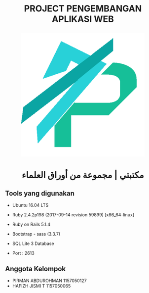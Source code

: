 # <p align="center"> PROJECT PENGEMBANGAN APLIKASI WEB</p>
<p align="center" ><img width="400" height="400" src= "app/assets/images/logo.png"/></p>

<h1 align="center">مكتبتي | مجموعة من أوراق العلماء</h1>

## Tools yang digunakan 

* Ubuntu 16.04 LTS

* Ruby 2.4.2p198 (2017-09-14 revision 59899) [x86_64-linux]

* Ruby on Rails 5.1.4 

* Bootstrap - sass (3.3.7)

* SQL Lite 3 Database

* Port : 2613

## Anggota Kelompok

* PIRMAN ABDUROHMAN 1157050127
* HAFIZH JISMI T 1157050065
